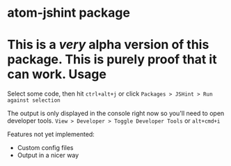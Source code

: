 # atom-jshint package

This is a *very* alpha version of this package. This is purely proof that it can work.
Usage
===

Select some code, then hit `ctrl+alt+j` or click `Packages > JSHint > Run against selection`

The output is only displayed in the console right now so you'll need to open developer tools. `View > Developer > Toggle Developer Tools` or `alt+cmd+i`


Features not yet implemented:
  * Custom config files
  * Output in a nicer way
